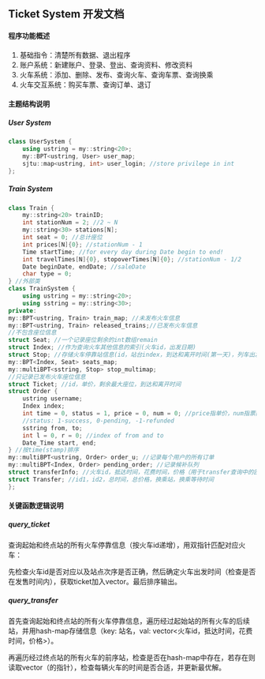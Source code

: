 ## Ticket System 开发文档

#### 程序功能概述

1. 基础指令：清楚所有数据、退出程序
2. 账户系统：新建账户、登录、登出、查询资料、修改资料
3. 火车系统：添加、删除、发布、查询火车、查询车票、查询换乘
4. 火车交互系统：购买车票、查询订单、退订

#### 主题结构说明

##### User System

```c++
class UserSystem {
    using ustring = my::string<20>;
    my::BPT<ustring, User> user_map;
    sjtu::map<ustring, int> user_login; //store privilege in int
};
```

##### Train System

```c++
class Train {
	my::string<20> trainID;
    int stationNum = 2; //2 ~ N
    my::string<30> stations[N];
    int seat = 0; //总计座位
    int prices[N]{0}; //stationNum - 1
    Time startTime; //for every day during Date begin to end!
    int travelTimes[N]{0}, stopoverTimes[N]{0}; //stationNum - 1/2
    Date beginDate, endDate; //saleDate
    char type = 0;
} //外部类
class TrainSystem {
    using ustring = my::string<20>;
    using sstring = my::string<30>;
private:
my::BPT<ustring, Train> train_map; //未发布火车信息
my::BPT<ustring, Train> released_trains;//已发布火车信息
//不包含座位信息
struct Seat; //一个记录座位剩余的int数组remain 
struct Index; //作为查询火车其他信息的索引(火车id，出发日期)
struct Stop; //存储火车停靠站信息(id，站台index，到达和离开时间(第一天)，列车出发区间)
my::BPT<Index, Seat> seats_map; 
my::multiBPT<sstring, Stop> stop_multimap;
//只记录已发布火车座位信息
struct Ticket; //id，单价，剩余最大座位，到达和离开时间
struct Order {
    ustring username;
    Index index;
    int time = 0, status = 1, price = 0, num = 0; //price指单价，num指票数
    //status: 1-success, 0-pending, -1-refunded
    sstring from, to;
    int l = 0, r = 0; //index of from and to
    Date_Time start, end;
} //按time(stamp)排序
my::multiBPT<ustring, Order> order_u; //记录每个用户的所有订单
my::multiBPT<Index, Order> pending_order; //记录候补队列
struct transferInfo; //火车id，抵达时间，花费时间，价格（用于transfer查询中的匹配）
struct Transfer; //id1，id2，总时间，总价格，换乘站，换乘等待时间
};
```

#### 关键函数逻辑说明

##### query_ticket

查询起始和终点站的所有火车停靠信息（按火车id递增），用双指针匹配对应火车：

先检查火车id是否对应以及站点次序是否正确，然后确定火车出发时间（检查是否在发售时间内），获取ticket加入vector。最后排序输出。

##### query_transfer

首先查询起始和终点站的所有火车停靠信息，遍历经过起始站的所有火车的后续站，并用hash-map存储信息（key: 站名，val:  vector<火车id，抵达时间，花费时间，价格>）。

再遍历经过终点站的所有火车的前序站，检查是否在hash-map中存在，若存在则读取vector（的指针），检查每辆火车的时间是否合适，并更新最优解。
